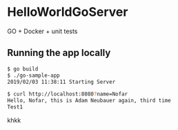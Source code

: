 # HelloWorldGoServer
GO + Docker + unit tests


## Running the app locally

```bash
$ go build
$ ./go-sample-app
2019/02/03 11:38:11 Starting Server
```

```bash
$ curl http://localhost:8080?name=Nofar
Hello, Nofar, this is Adam Neubauer again, third time
Test1
``` 

khkk

  
   
   
    
         
          
               
 
   
  
